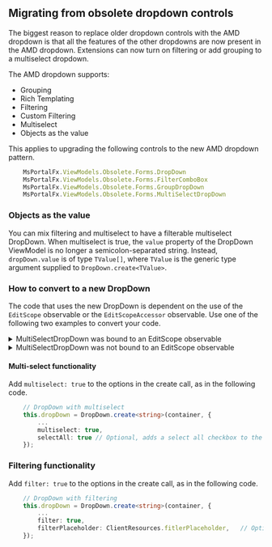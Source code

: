 ## Migrating from obsolete dropdown controls

<!--TODO:  This document has been deprecated.  It has been replaced by portalfx-controls-dropdown.md#migration -->

The biggest reason to replace older dropdown controls with the AMD dropdown is that all the features of the other dropdowns are now present in the AMD dropdown. Extensions can now turn on filtering or add grouping to a multiselect dropdown.

The AMD dropdown supports:

* Grouping
* Rich Templating
* Filtering 
* Custom Filtering
* Multiselect
* Objects as the value

<!--TODO:  Determine what is meant by 
* Custom Filtering
, this also gives you a hook to replace items on keystroke.
-->
This applies to upgrading the following controls to the new AMD dropdown pattern.

```typescript
    MsPortalFx.ViewModels.Obsolete.Forms.DropDown
    MsPortalFx.ViewModels.Obsolete.Forms.FilterComboBox
    MsPortalFx.ViewModels.Obsolete.Forms.GroupDropDown
    MsPortalFx.ViewModels.Obsolete.Forms.MultiSelectDropDown
```
 
 ### Objects as the value
 You can mix filtering and multiselect to have a filterable multiselect DropDown.  When multiselect is true, the `value` property of the DropDown ViewModel is no longer a semicolon-separated string. Instead, `dropDown.value` is of type `TValue[]`, where `TValue` is the generic type argument supplied to `DropDown.create<TValue>`.

### How to convert to a new DropDown

The code that uses the new DropDown is dependent on the use of the `EditScope` observable or the `EditScopeAccessor` observable.  Use one of the following two examples to convert your code.

<details>

   <summary>MultiSelectDropDown was bound to an EditScope observable</summary>

   The following code is a sample of using  `multiSelectDropDownValue` as a path to an `EditScope` observable.

   ```typescript
       this.myMultiSelectDropDown = new MultiSelectDropDown.ViewModel(this._container, this, "multiSelectDropDownValue", {
           ...
       });
   ```

   The following code is an example of using  `multiSelectDropDownValue` as a path to an  `EditScopeAccessor` observable.

   ```typescript
       MultiSelectDropDown.ViewModel(this._container, this, this.createEditScopeAccessor<string>((data) => { return data.multiSelectDropDownValue; }), {
           ...
       });
   ```

   Instead of using either of the previous two samples, switch to the new AMD Dropdown, by performing the following steps.

   1. Add the import that is in the following code. 

        ```typescript
            // Add this import @ the top of the file
            import * as DropDown from "Fx/Controls/DropDown";
        ```

    1. Add the property to the `ViewModel` of the blade.

        ```typescript
            /**
            * ViewModel for the drop down control.
            */
            public dropDown: DropDown.ViewModel<string>; 
        ```

    1. And finally switch to the following code.

        ```typescript
            this.dropDown = new DropDown.ViewModel(container, this, "multiSelectDropDownValue" {
                label: ClientResources.multiSelectDropDownSingleSelectLabel,
                infoBalloonContent: ko.observable(ClientResources.multiSelectDropDownInfoBalloon),
                items: items,
            });
        ```

        Or, switch to the following code if the extension uses the `EditScopeAccessor`.

        ```typescript
            this.dropDown = new DropDown.ViewModel(container, this, this.createEditScopeAccessor<string>((data) => { return data.multiSelectDropDownValue; }) {
                label: ClientResources.multiSelectDropDownSingleSelectLabel,
                infoBalloonContent: ko.observable(ClientResources.multiSelectDropDownInfoBalloon),
                items: items,
            });
        ```

    1. Follow the instructions in the section named [Multi-select functionality](#multi-select-functionality) to add multiselect and filtering to the new DropDown in your extension.
</details>

<details>

   <summary>MultiSelectDropDown was not bound to an EditScope observable</summary>

   If the `MultiSelectDropDown` in the extension does not use an `EditScope`, it can be converted to an AMD DropDown using the new form field APIs that are EditScope-less. 

   For more information about the EditScope-less form field APIs  that are recommended for developing new blades, see [portalfx-forms-editscopeless.md](portalfx-forms-editscopeless.md).

   One scenario for the MultiSelectDropDown->DropDown that is becoming obsolete resembles the following code.
   
    ```typescript
        /**
        * ViewModel for the multiselect drop down control.
        */
        public multiSelectDropDownVM: MultiSelectDropDown.ViewModel<string>;
            
        const items: MsPortalFx.ViewModels.Forms.ISelectableOption<string>[] = [
            { text: ko.observable("Item 1"), value: "Value 1" },
            { text: ko.observable("Item 2"), value: "Value 2" },
            { text: ko.observable("Item 3"), value: "Value 3" },
            { text: ko.observable("Item 4"), value: "Value 4" },
        ];

        this.oldMultiSelectDropDownVM = new MultiSelectDropDown.ViewModel<string>(container, {
            label: ko.observable(ClientResources.multiSelectDropDownLabel),
            groups: ko.observableArray<MsPortalFx.ViewModels.Forms.IGroup<string>>([
                <MsPortalFx.ViewModels.Forms.IGroup<string>>{
                    options: ko.observableArray<MsPortalFx.ViewModels.Forms.ISelectableOption<string>>(items)
                }
            ]),
            validations: ko.observableArray([
                new MsPortalFx.ViewModels.RequiredValidation(),
                new MsPortalFx.ViewModels.ContainsValidation("Value 1")
            ])
        });
    ```

To convert to the AMD Dropdown, modify the code to resemble the following example.

  1. Add the import. 

        ```typescript
            // Add this import @ the top of the file
            import * as DropDown from "Fx/Controls/DropDown";
        ```

1. Add the property to the `ViewModel` of the blade.

        ```typescript
            /**
            * ViewModel for the drop down control.
            */
            public dropDown: DropDown.Contract<string>;
        ```

1. Add the new enumeration inside your constructor.
   
    ```typescript
        const items = [ 
            { text: ko.observable("Item 1"), value: "Value 1" },
            { text: ko.observable("Item 2"), value: "Value 2" },
            { text: ko.observable("Item 3"), value: "Value 3" },
            { text: ko.observable("Item 4"), value: "Value 4" },
        ];

        // New basic drop down 
        this.dropDown = DropDown.create<string>(container, {
            label: ClientResources.multiSelectDropDownSingleSelectLabel,
            infoBalloonContent: ko.observable(ClientResources.multiSelectDropDownInfoBalloon), 
            items: items, 
        });
    ```


</details>

#### Multi-select functionality

Add `multiselect: true` to the options in the create call, as in the following code.

```typescript
    // DropDown with multiselect
    this.dropDown = DropDown.create<string>(container, {
    	...
    	multiselect: true,
    	selectAll: true // Optional, adds a select all checkbox to the top of the dropdown popup.
    });
```

### Filtering functionality 

Add `filter: true` to the options in the create call, as in the following code.
  
```typescript
    // DropDown with filtering
    this.dropDown = DropDown.create<string>(container, {
        ...
        filter: true,
        filterPlaceholder: ClientResources.fitlerPlaceholder,   // Optional if you want placeholder text in the filter text box.
    });
```